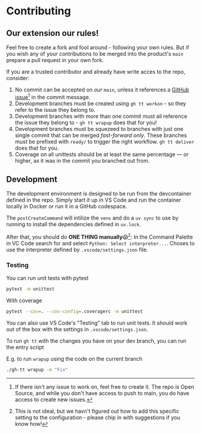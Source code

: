 # Contributing


## Our extension our rules!
Feel free to create a fork and fool around - following your own rules. But if you wish any of your contributions to be merged into the product's `main` prepare a pull request in your own fork.

If you are a trusted contributor and already have write acces to the repo, consider:

1. No commit can be accepted on _our_ `main`, unless it references a [GitHub issue](https://github.com/thetechcollective/gh-tt/issues)[^issue] in the commit message.
2. Development branches must be created using `gh tt workon` - so they refer to the issue they belong to.
3. Development branches with more than one commit must all reference the issue they belong to - `gh tt wrapup` does that for you!
4. Development branches must be squezeed to branches with just one single commit that can be merged _fast-forward only_. These branches must be prefixed with `ready/` to trigger the right workflow. `gh tt deliver` does that for you.
5. Coverage on all unittests should be at least the same percentage — or higher, as it was in the commit you branched out from.

[^issue]: If there isn't any issue to work on, feel free to create it. The repo is Open Source, and while you don't have access to push to main, you do have access to create new issues.

## Development
The development environment is designed to be run from the devcontainer defined in the repo. Simply start it up in VS Code and run the container locally in Docker or run it in a GitHub codespace.

The `postCreateCommand` will intilize the `venv` and do a `uv sync` to use by running to install the dependencies defined in `uv.lock`.

After that, you should do **ONE THING manually**😱[^manual]: In the Command Palette in VC Code search for and select `Python: Select interpreter...`. Choses to use the interpreter defined by `.vscode/settings.json` file.

[^manual]: This is not ideal, but we havn't figured out how to add this specific setting to the configuration - please chip in with suggestions if you know how!

### Testing
You can run unit tests with pytest
```sh
pytest -m unittest
```

With coverage
```sh
pytest --cov=. --cov-config=.coveragerc -m unittest
```

You can also use VS Code's "Testing" tab to run unit tests. It should work out of the box with the settings in `.vscode/settings.json`.

To run `gh tt` with the changes you have on your dev branch, you can run the entry script

E.g. to run `wrapup` using the code on the current branch 
```sh
./gh-tt wrapup -m "Fix"
```